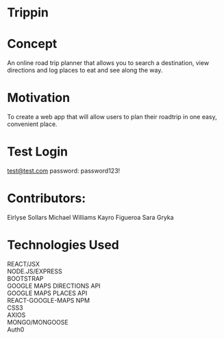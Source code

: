 # Trippin

# Concept
An online road trip planner that allows you to search a destination, view directions and log places to eat and see along the way.

# Motivation
To create a web app that will allow users to plan their roadtrip in one easy, convenient place.

# Test Login
test@test.com
password: password123!

# Contributors:
Eirlyse Sollars
Michael Williams
Kayro Figueroa
Sara Gryka

# Technologies Used
REACT/JSX <br/>
NODE.JS/EXPRESS <br/>
BOOTSTRAP <br/>
GOOGLE MAPS DIRECTIONS API <br/>
GOOGLE MAPS PLACES API <br/>
REACT-GOOGLE-MAPS NPM <br/>
CSS3 <br/>
AXIOS <br/>
MONGO/MONGOOSE <br/>
Auth0

